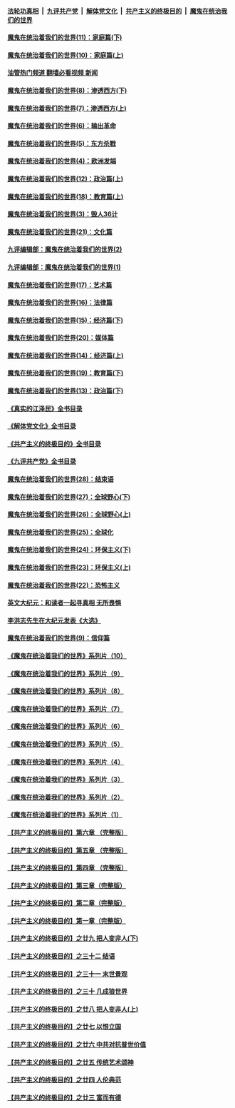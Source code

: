 ####  [法轮功真相](../../../../basic/blob/master/README.md?t=01130812) &nbsp;|&nbsp; [九评共产党](../../../../9ping.md/blob/master/README.md?t=01130812) &nbsp;|&nbsp; [解体党文化](../../../../jtdwh.md/blob/master/README.md?t=01130812)  &nbsp;|&nbsp; [共产主义的终极目的](../../../../gczydzjmd.md/blob/master/README.md?t=01130812) &nbsp;|&nbsp; [魔鬼在统治我们的世界](../../../../mgztzwmdsj.md/blob/master/README.md?t=01130812) 

#### [魔鬼在统治着我们的世界(11)：家庭篇(下)](../pages/nsc422/n10440961.md?t=01130812) 

#### [魔鬼在统治着我们的世界(10)：家庭篇(上)](../pages/nsc422/n10435448.md?t=01130812) 

#### [油管热门频道 翻墙必看视频 新闻](http://129.146.143.75:81/youtube.html?01130812)

#### [魔鬼在统治着我们的世界(8)：渗透西方(下)](../pages/nsc422/n10429603.md?t=01130812) 

#### [魔鬼在统治着我们的世界(7)：渗透西方(上)](../pages/nsc422/n10426013.md?t=01130812) 

#### [魔鬼在统治着我们的世界(6)：输出革命](../pages/nsc422/n10421536.md?t=01130812) 

#### [魔鬼在统治着我们的世界(5)：东方杀戮](../pages/nsc422/n10417707.md?t=01130812) 

#### [魔鬼在统治着我们的世界(4)：欧洲发端](../pages/nsc422/n10414890.md?t=01130812) 

#### [魔鬼在统治着我们的世界(12)：政治篇(上)](../pages/nsc422/n10444576.md?t=01130812) 

#### [魔鬼在统治着我们的世界(18)：教育篇(上)](../pages/nsc422/n10526970.md?t=01130812) 

#### [魔鬼在统治着我们的世界(3)：毁人36计](../pages/nsc422/n10411583.md?t=01130812) 

#### [魔鬼在统治着我们的世界(21)：文化篇](../pages/nsc422/n10597706.md?t=01130812) 

#### [九评编辑部：魔鬼在统治着我们的世界(2)](../pages/nsc422/n10410036.md?t=01130812) 

#### [九评编辑部：魔鬼在统治着我们的世界(1)](../pages/nsc422/n10406825.md?t=01130812) 

#### [魔鬼在统治着我们的世界(17)：艺术篇](../pages/nsc422/n10499093.md?t=01130812) 

#### [魔鬼在统治着我们的世界(16)：法律篇](../pages/nsc422/n10485969.md?t=01130812) 

#### [魔鬼在统治着我们的世界(15)：经济篇(下)](../pages/nsc422/n10469975.md?t=01130812) 

#### [魔鬼在统治着我们的世界(20)：媒体篇](../pages/nsc422/n10586579.md?t=01130812) 

#### [魔鬼在统治着我们的世界(14)：经济篇(上)](../pages/nsc422/n10457370.md?t=01130812) 

#### [魔鬼在统治着我们的世界(19)：教育篇(下)](../pages/nsc422/n10564808.md?t=01130812) 

#### [魔鬼在统治着我们的世界(13)：政治篇(下)](../pages/nsc422/n10448270.md?t=01130812) 

#### [《真实的江泽民》全书目录](../pages/nsc422/n13721399.md?t=01130812) 

#### [《解体党文化》全书目录](../pages/nsc422/n13721157.md?t=01130812) 

#### [《共产主义的终极目的》全书目录](../pages/nsc422/n13721048.md?t=01130812) 

#### [《九评共产党》全书目录](../pages/nsc422/n13708085.md?t=01130812) 

#### [魔鬼在统治着我们的世界(28)：结束语](../pages/nsc422/n10936246.md?t=01130812) 

#### [魔鬼在统治着我们的世界(27)：全球野心(下)](../pages/nsc422/n10928319.md?t=01130812) 

#### [魔鬼在统治着我们的世界(26)：全球野心(上)](../pages/nsc422/n10900318.md?t=01130812) 

#### [魔鬼在统治着我们的世界(25)：全球化](../pages/nsc422/n10788205.md?t=01130812) 

#### [魔鬼在统治着我们的世界(24)：环保主义(下)](../pages/nsc422/n10695307.md?t=01130812) 

#### [魔鬼在统治着我们的世界(23)：环保主义(上)](../pages/nsc422/n10688613.md?t=01130812) 

#### [魔鬼在统治着我们的世界(22)：恐怖主义](../pages/nsc422/n10614727.md?t=01130812) 

#### [英文大纪元：和读者一起寻真相 无所畏惧](../pages/nsc422/n12542027.md?t=01130812) 

#### [李洪志先生在大纪元发表《大选》](../pages/nsc422/n12534746.md?t=01130812) 

#### [魔鬼在统治着我们的世界(9)：信仰篇](../pages/nsc422/n10432159.md?t=01130812) 

#### [《魔鬼在统治着我们的世界》系列片（10）](../pages/nsc422/n12292670.md?t=01130812) 

#### [《魔鬼在统治着我们的世界》系列片（9）](../pages/nsc422/n12290859.md?t=01130812) 

#### [《魔鬼在统治着我们的世界》系列片（8）](../pages/nsc422/n12287445.md?t=01130812) 

#### [《魔鬼在统治着我们的世界》系列片（7）](../pages/nsc422/n12283425.md?t=01130812) 

#### [《魔鬼在统治着我们的世界》系列片（6）](../pages/nsc422/n12282314.md?t=01130812) 

#### [《魔鬼在统治着我们的世界》系列片（5）](../pages/nsc422/n12281419.md?t=01130812) 

#### [《魔鬼在统治着我们的世界》系列片（4）](../pages/nsc422/n12274024.md?t=01130812) 

#### [《魔鬼在统治着我们的世界》系列片（3）](../pages/nsc422/n12271322.md?t=01130812) 

#### [《魔鬼在统治着我们的世界》系列片（2）](../pages/nsc422/n12269049.md?t=01130812) 

#### [《魔鬼在统治着我们的世界》系列片（1）](../pages/nsc422/n12267575.md?t=01130812) 

#### [【共产主义的终极目的】第六章 （完整版）](../pages/nsc422/n11428913.md?t=01130812) 

#### [【共产主义的终极目的】第五章 （完整版）](../pages/nsc422/n11428912.md?t=01130812) 

#### [【共产主义的终极目的】第四章 （完整版）](../pages/nsc422/n11428907.md?t=01130812) 

#### [【共产主义的终极目的】第三章（完整版）](../pages/nsc422/n11428848.md?t=01130812) 

#### [【共产主义的终极目的】第二章（完整版）](../pages/nsc422/n11428831.md?t=01130812) 

#### [【共产主义的终极目的】第一章（完整版）](../pages/nsc422/n11417651.md?t=01130812) 

#### [【共产主义的终极目的】之廿九 把人变非人(下)](../pages/nsc422/n11344140.md?t=01130812) 

#### [【共产主义的终极目的】之三十二 结语](../pages/nsc422/n11360535.md?t=01130812) 

#### [【共产主义的终极目的】之三十一 末世景观](../pages/nsc422/n11351129.md?t=01130812) 

#### [【共产主义的终极目的】之三十 几成狼世界](../pages/nsc422/n11348280.md?t=01130812) 

#### [【共产主义的终极目的】之廿八 把人变非人(上)](../pages/nsc422/n11340492.md?t=01130812) 

#### [【共产主义的终极目的】之廿七 以恨立国](../pages/nsc422/n11336944.md?t=01130812) 

#### [【共产主义的终极目的】之廿六 中共对抗普世价值](../pages/nsc422/n11324785.md?t=01130812) 

#### [【共产主义的终极目的】之廿五 传统艺术颂神](../pages/nsc422/n11296396.md?t=01130812) 

#### [【共产主义的终极目的】之廿四 人伦典范](../pages/nsc422/n11296397.md?t=01130812) 

#### [【共产主义的终极目的】之廿三 富而有德](../pages/nsc422/n11283598.md?t=01130812) 

<img src='http://gfw-breaker.win/goodnews/indexes/nsc422.md' width='0px' height='0px'/>
